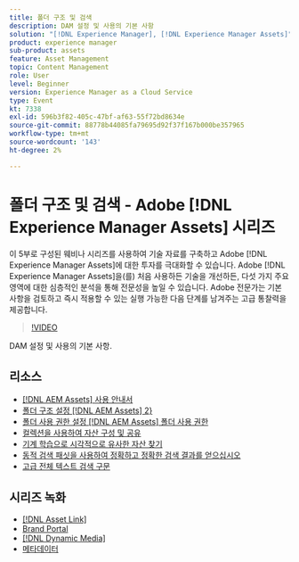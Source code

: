 ```yaml
---
title: 폴더 구조 및 검색
description: DAM 설정 및 사용의 기본 사항
solution: "[!DNL Experience Manager], [!DNL Experience Manager Assets]"
product: experience manager
sub-product: assets
feature: Asset Management
topic: Content Management
role: User
level: Beginner
version: Experience Manager as a Cloud Service
type: Event
kt: 7338
exl-id: 596b3f82-405c-47bf-af63-55f72bd8634e
source-git-commit: 88778b44085fa79695d92f37f167b000be357965
workflow-type: tm+mt
source-wordcount: '143'
ht-degree: 2%

---
```


# 폴더 구조 및 검색 - Adobe [!DNL Experience Manager Assets] 시리즈

이 5부로 구성된 웨비나 시리즈를 사용하여 기술 자료를 구축하고 Adobe [!DNL Experience Manager Assets]에 대한 투자를 극대화할 수 있습니다. Adobe [!DNL Experience Manager Assets]을(를) 처음 사용하든 기술을 개선하든, 다섯 가지 주요 영역에 대한 심층적인 분석을 통해 전문성을 높일 수 있습니다. Adobe 전문가는 기본 사항을 검토하고 즉시 적용할 수 있는 실행 가능한 다음 단계를 남겨주는 고급 통찰력을 제공합니다.

>[!VIDEO](https://video.tv.adobe.com/v/332135/?quality=12&learn=on&hidetitle=true)

DAM 설정 및 사용의 기본 사항.

## 리소스

* [[!DNL AEM Assets] 사용 안내서](https://experienceleague.adobe.com/en/docs/experience-manager-65/content/assets/assets)
* [폴더 구조 설정 [!DNL AEM Assets] 2}](https://experienceleague.adobe.com/en/docs/experience-manager-learn/assets/configuring/baseline-folders)
* [폴더 사용 권한 설정 [!DNL AEM Assets] 폴더 사용 권한](https://experienceleague.adobe.com/en/docs/experience-manager-learn/assets/configuring/baseline-permissions)
* [컬렉션을 사용하여 자산 구성 및 공유](https://experienceleague.adobe.com/en/docs/experience-manager-learn/assets/search-and-discovery/collections)
* [기계 학습으로 시각적으로 유사한 자산 찾기](https://experienceleague.adobe.com/en/docs/experience-manager-learn/assets/search-and-discovery/search)
* [동적 검색 패싯을 사용하여 정확하고 정확한 검색 결과를 얻으십시오](https://experienceleague.adobe.com/en/docs/experience-manager-learn/assets/search-and-discovery/search)
* [고급 전체 텍스트 검색 구문](https://experienceleague.adobe.com/en/docs/experience-manager-64/assets/using/gql-search#using)

## 시리즈 녹화

* [[!DNL Asset Link]](asset-link.md)
* [Brand Portal](brand-portal.md)
* [[!DNL Dynamic Media]](dynamic-media.md)
* [메타데이터](metadata.md)
